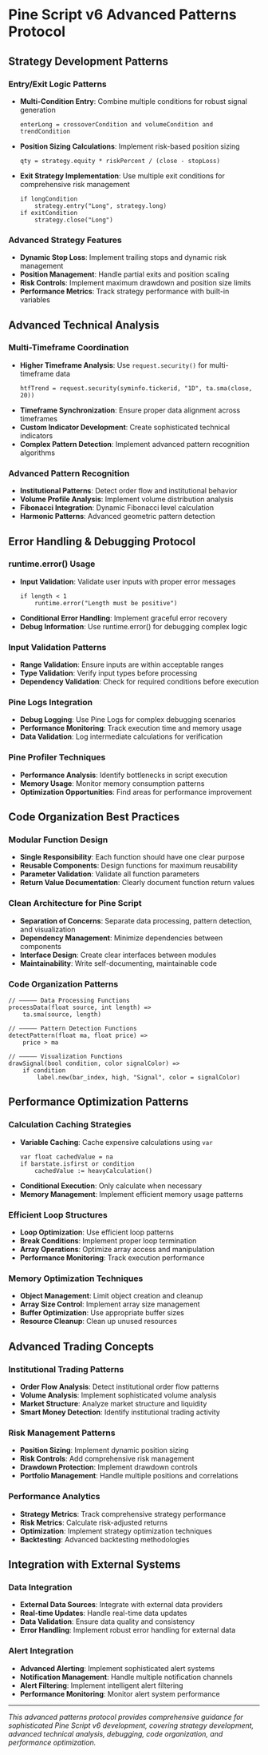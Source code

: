 # Pine Script v6 Advanced Patterns Protocol

## **Strategy Development Patterns**

### **Entry/Exit Logic Patterns**
- **Multi-Condition Entry**: Combine multiple conditions for robust signal generation
  ```pine
  enterLong = crossoverCondition and volumeCondition and trendCondition
  ```
- **Position Sizing Calculations**: Implement risk-based position sizing
  ```pine
  qty = strategy.equity * riskPercent / (close - stopLoss)
  ```
- **Exit Strategy Implementation**: Use multiple exit conditions for comprehensive risk management
  ```pine
  if longCondition
      strategy.entry("Long", strategy.long)
  if exitCondition
      strategy.close("Long")
  ```

### **Advanced Strategy Features**
- **Dynamic Stop Loss**: Implement trailing stops and dynamic risk management
- **Position Management**: Handle partial exits and position scaling
- **Risk Controls**: Implement maximum drawdown and position size limits
- **Performance Metrics**: Track strategy performance with built-in variables

## **Advanced Technical Analysis**

### **Multi-Timeframe Coordination**
- **Higher Timeframe Analysis**: Use `request.security()` for multi-timeframe data
  ```pine
  htfTrend = request.security(syminfo.tickerid, "1D", ta.sma(close, 20))
  ```
- **Timeframe Synchronization**: Ensure proper data alignment across timeframes
- **Custom Indicator Development**: Create sophisticated technical indicators
- **Complex Pattern Detection**: Implement advanced pattern recognition algorithms

### **Advanced Pattern Recognition**
- **Institutional Patterns**: Detect order flow and institutional behavior
- **Volume Profile Analysis**: Implement volume distribution analysis
- **Fibonacci Integration**: Dynamic Fibonacci level calculation
- **Harmonic Patterns**: Advanced geometric pattern detection

## **Error Handling & Debugging Protocol**

### **runtime.error() Usage**
- **Input Validation**: Validate user inputs with proper error messages
  ```pine
  if length < 1
      runtime.error("Length must be positive")
  ```
- **Conditional Error Handling**: Implement graceful error recovery
- **Debug Information**: Use runtime.error() for debugging complex logic

### **Input Validation Patterns**
- **Range Validation**: Ensure inputs are within acceptable ranges
- **Type Validation**: Verify input types before processing
- **Dependency Validation**: Check for required conditions before execution

### **Pine Logs Integration**
- **Debug Logging**: Use Pine Logs for complex debugging scenarios
- **Performance Monitoring**: Track execution time and memory usage
- **Data Validation**: Log intermediate calculations for verification

### **Pine Profiler Techniques**
- **Performance Analysis**: Identify bottlenecks in script execution
- **Memory Usage**: Monitor memory consumption patterns
- **Optimization Opportunities**: Find areas for performance improvement

## **Code Organization Best Practices**

### **Modular Function Design**
- **Single Responsibility**: Each function should have one clear purpose
- **Reusable Components**: Design functions for maximum reusability
- **Parameter Validation**: Validate all function parameters
- **Return Value Documentation**: Clearly document function return values

### **Clean Architecture for Pine Script**
- **Separation of Concerns**: Separate data processing, pattern detection, and visualization
- **Dependency Management**: Minimize dependencies between components
- **Interface Design**: Create clear interfaces between modules
- **Maintainability**: Write self-documenting, maintainable code

### **Code Organization Patterns**
```pine
// ————— Data Processing Functions
processData(float source, int length) =>
    ta.sma(source, length)

// ————— Pattern Detection Functions
detectPattern(float ma, float price) =>
    price > ma

// ————— Visualization Functions
drawSignal(bool condition, color signalColor) =>
    if condition
        label.new(bar_index, high, "Signal", color = signalColor)
```

## **Performance Optimization Patterns**

### **Calculation Caching Strategies**
- **Variable Caching**: Cache expensive calculations using `var`
  ```pine
  var float cachedValue = na
  if barstate.isfirst or condition
      cachedValue := heavyCalculation()
  ```
- **Conditional Execution**: Only calculate when necessary
- **Memory Management**: Implement efficient memory usage patterns

### **Efficient Loop Structures**
- **Loop Optimization**: Use efficient loop patterns
- **Break Conditions**: Implement proper loop termination
- **Array Operations**: Optimize array access and manipulation
- **Performance Monitoring**: Track execution performance

### **Memory Optimization Techniques**
- **Object Management**: Limit object creation and cleanup
- **Array Size Control**: Implement array size management
- **Buffer Optimization**: Use appropriate buffer sizes
- **Resource Cleanup**: Clean up unused resources

## **Advanced Trading Concepts**

### **Institutional Trading Patterns**
- **Order Flow Analysis**: Detect institutional order flow patterns
- **Volume Analysis**: Implement sophisticated volume analysis
- **Market Structure**: Analyze market structure and liquidity
- **Smart Money Detection**: Identify institutional trading activity

### **Risk Management Patterns**
- **Position Sizing**: Implement dynamic position sizing
- **Risk Controls**: Add comprehensive risk management
- **Drawdown Protection**: Implement drawdown controls
- **Portfolio Management**: Handle multiple positions and correlations

### **Performance Analytics**
- **Strategy Metrics**: Track comprehensive strategy performance
- **Risk Metrics**: Calculate risk-adjusted returns
- **Optimization**: Implement strategy optimization techniques
- **Backtesting**: Advanced backtesting methodologies

## **Integration with External Systems**

### **Data Integration**
- **External Data Sources**: Integrate with external data providers
- **Real-time Updates**: Handle real-time data updates
- **Data Validation**: Ensure data quality and consistency
- **Error Handling**: Implement robust error handling for external data

### **Alert Integration**
- **Advanced Alerting**: Implement sophisticated alert systems
- **Notification Management**: Handle multiple notification channels
- **Alert Filtering**: Implement intelligent alert filtering
- **Performance Monitoring**: Monitor alert system performance

---

*This advanced patterns protocol provides comprehensive guidance for sophisticated Pine Script v6 development, covering strategy development, advanced technical analysis, debugging, code organization, and performance optimization.*
